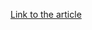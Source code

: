 [Link to the article](https://www.welivesecurity.com/en/videos/gamaredons-operations-under-microscope-week-security-tony-anscombe/)
